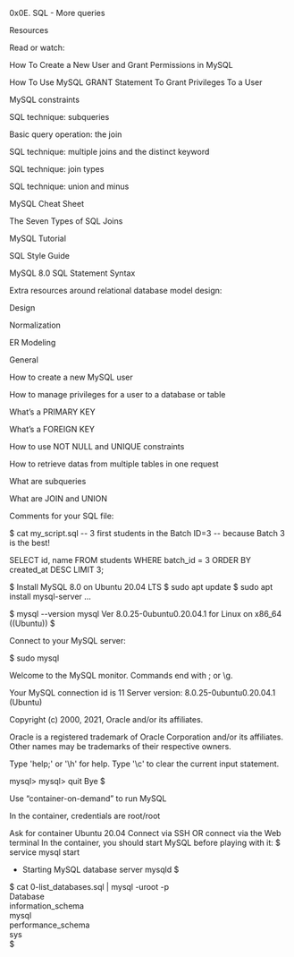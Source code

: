 0x0E. SQL - More queries

Resources

Read or watch:

How To Create a New User and Grant Permissions in MySQL

How To Use MySQL GRANT Statement To Grant Privileges To a User

MySQL constraints

SQL technique: subqueries

Basic query operation: the join

SQL technique: multiple joins and the distinct keyword

SQL technique: join types

SQL technique: union and minus

MySQL Cheat Sheet

The Seven Types of SQL Joins

MySQL Tutorial

SQL Style Guide

MySQL 8.0 SQL Statement Syntax

Extra resources around relational database model design:



Design

Normalization

ER Modeling



General

How to create a new MySQL user

How to manage privileges for a user to a database or table

What’s a PRIMARY KEY

What’s a FOREIGN KEY

How to use NOT NULL and UNIQUE constraints

How to retrieve datas from multiple tables in one request

What are subqueries

What are JOIN and UNION



Comments for your SQL file:

$ cat my_script.sql
-- 3 first students in the Batch ID=3
-- because Batch 3 is the best!

SELECT id, name FROM students WHERE batch_id = 3 ORDER BY created_at DESC LIMIT 3;

$
Install MySQL 8.0 on Ubuntu 20.04 LTS
$ sudo apt update
$ sudo apt install mysql-server
...

$ mysql --version
mysql  Ver 8.0.25-0ubuntu0.20.04.1 for Linux on x86_64 ((Ubuntu))
$


Connect to your MySQL server:

$ sudo mysql

Welcome to the MySQL monitor.  Commands end with ; or \g.

Your MySQL connection id is 11
Server version: 8.0.25-0ubuntu0.20.04.1 (Ubuntu)

Copyright (c) 2000, 2021, Oracle and/or its affiliates.

Oracle is a registered trademark of Oracle Corporation and/or its
affiliates. Other names may be trademarks of their respective
owners.

Type 'help;' or '\h' for help. Type '\c' to clear the current input statement.

mysql>
mysql> quit
Bye
$

Use “container-on-demand” to run MySQL

In the container, credentials are root/root

Ask for container Ubuntu 20.04
Connect via SSH
OR connect via the Web terminal
In the container, you should start MySQL before playing with it:
$ service mysql start                                                   
 * Starting MySQL database server mysqld 
$

$ cat 0-list_databases.sql | mysql -uroot -p                               
Database                                                                                   
information_schema                                                                         
mysql                                                                                      
performance_schema                                                                         
sys                      
$
